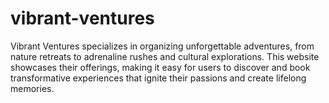 # vibrant-ventures
Vibrant Ventures specializes in organizing unforgettable adventures, from nature retreats to adrenaline rushes and cultural explorations. This website showcases their offerings, making it easy for users to discover and book transformative experiences that ignite their passions and create lifelong memories.
